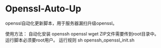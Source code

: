 # Openssl-Auto-Up

openssl自动化更新脚本，用于服务器漏扫升级openssl。

使用方法：
自动化安装 openssh openssl wget
ZIP文件需要传到root目录中。
运行脚本必须要root用户。
运行规则 sh openssh_openssl_init.sh
